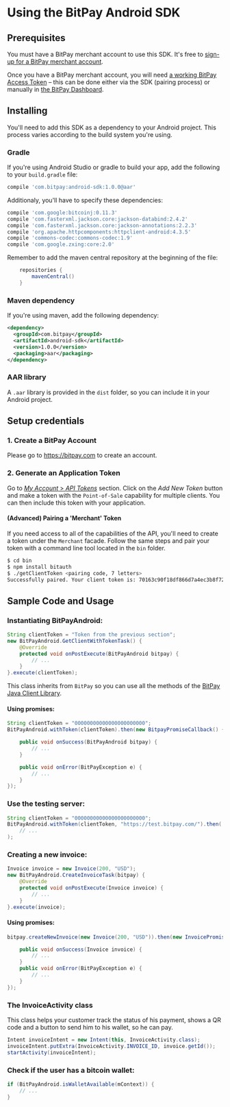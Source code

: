 # Using the BitPay Android SDK

## Prerequisites

You must have a BitPay merchant account to use this SDK.  It's free to [sign-up for a BitPay merchant account](https://bitpay.com/start).

Once you have a BitPay merchant account, you will need [a working BitPay Access Token](/api/getting-access.html) – this can be done either via the SDK (pairing process) or manually in [the BitPay Dashboard](https://bitpay.com/tokens).


## Installing

You'll need to add this SDK as a dependency to your Android project. This process varies according to the build system you're using.

### Gradle

If you're using Android Studio or gradle to build your app, add the following to your `build.gradle` file:

```gradle
compile 'com.bitpay:android-sdk:1.0.0@aar'
```

Additionaly, you'll have to specify these dependencies:

```gradle
compile 'com.google:bitcoinj:0.11.3'
compile 'com.fasterxml.jackson.core:jackson-databind:2.4.2'
compile 'com.fasterxml.jackson.core:jackson-annotations:2.2.3'
compile 'org.apache.httpcomponents:httpclient-android:4.3.5'
compile 'commons-codec:commons-codec:1.9'
compile 'com.google.zxing:core:2.0'
```

Remember to add the maven central repository at the beginning of the file:

```java
    repositories {
        mavenCentral()
    }
```

### Maven dependency

If you're using maven, add the following dependency:

```xml
<dependency>
  <groupId>com.bitpay</groupId>
  <artifactId>android-sdk</artifactId>
  <version>1.0.0</version>
  <packaging>aar</packaging>
</dependency>
```

### AAR library

A `.aar` library is provided in the `dist` folder, so you can include it in your Android project.

## Setup credentials

### 1. Create a BitPay Account

Please go to https://bitpay.com to create an account.

### 2. Generate an Application Token

Go to [*My Account* > *API Tokens*](https://bitpay.com/api-tokens) section. Click on the _Add New Token_ button and make a token with the `Point-of-Sale` capability for multiple clients. You can then include this token with your application.

#### (Advanced) Pairing a 'Merchant' Token

If you need access to all of the capabilities of the API, you'll need to create a token under the `Merchant` facade. Follow the same steps and pair your token with a command line tool located in the `bin` folder.

```bash
$ cd bin
$ npm install bitauth
$ ./getClientToken <pairing code, 7 letters>
Successfully paired. Your client token is: 70163c90f18df866d7a4ec3b8f7215f0013e3f81749f6222938a1f4d9ce3e97e
```

## Sample Code and Usage

### Instantiating BitPayAndroid:

```java
String clientToken = "Token from the previous section";
new BitPayAndroid.GetClientWithTokenTask() {
    @Override
    protected void onPostExecute(BitPayAndroid bitpay) {
        // ...
    }
}.execute(clientToken);
```

This class inherits from `BitPay` so you can use all the methods of the [BitPay Java Client Library](https://github.com/bitpay/java-bitpay-client).

#### Using promises:

```java
String clientToken = "00000000000000000000000";
BitPayAndroid.withToken(clientToken).then(new BitpayPromiseCallback() {

    public void onSuccess(BitPayAndroid bitpay) {
        // ...
    }

    public void onError(BitPayException e) {
        // ...
    }
});
```

### Use the testing server:

```java
String clientToken = "00000000000000000000000";
BitPayAndroid.withToken(clientToken, "https://test.bitpay.com/").then(
    // ...
);
```

### Creating a new invoice:

```java
Invoice invoice = new Invoice(200, "USD");
new BitPayAndroid.CreateInvoiceTask(bitpay) {
    @Override
    protected void onPostExecute(Invoice invoice) {
        // ...
    }
}.execute(invoice);
```

#### Using promises:

```java
bitpay.createNewInvoice(new Invoice(200, "USD")).then(new InvoicePromiseCallback() {

    public void onSuccess(Invoice invoice) {
        // ...
    }
    public void onError(BitPayException e) {
        // ...
    }
});
```

### The InvoiceActivity class

This class helps your customer track the status of his payment, shows a QR code and a button to send him to his wallet, so he can pay.

```java
Intent invoiceIntent = new Intent(this, InvoiceActivity.class);
invoiceIntent.putExtra(InvoiceActivity.INVOICE_ID, invoice.getId());
startActivity(invoiceIntent);
```

### Check if the user has a bitcoin wallet:

```java
if (BitPayAndroid.isWalletAvailable(mContext)) {
    // ...
}
```
